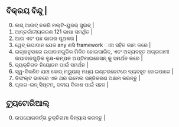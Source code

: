 ## ବିକ୍ରୟ ବିନ୍ଦୁ |

0. ଲଗ୍ ଆଉଟ୍ ନକରି ମଲ୍ଟି-ୟୁଜର୍ ସୁଇଚ୍ |
1. ଆନ୍ତର୍ଜାତୀୟକରଣ 121 ଭାଷା ସମର୍ଥିତ |
2. ଆଗ ଏବଂ ପଛ ଭାଗର ପୃଥକତା |
3. ୱେବ୍ ଉପାଦାନ ଯେକ any ଣସି framework ାଞ୍ଚା ସହିତ କାମ କରେ |
4. ଇଚ୍ଛାନୁସାରେ ଉପାଦାନଗୁଡିକ ମିଳିତ ହୋଇପାରିବ, ଏବଂ ଅବ୍ୟବହୃତ ଅଗ୍ରଗାମୀ ଉପାଦାନଗୁଡ଼ିକ ବୃକ୍ଷ-କମ୍ପନ ଅପ୍ଟିମାଇଜେସନ୍ କୁ ସମର୍ଥନ କରେ |
5. ବ୍ୟକ୍ତିଗତ ନିୟୋଜନ ପାଇଁ ସମର୍ଥନ |
6. ସ୍ୱ-ବିକଶିତ ଯାଞ୍ଚ କୋଡ୍ ମଡ୍ୟୁଲ୍ ମଧ୍ୟ ଇଣ୍ଟରନେଟରେ ବ୍ୟବହୃତ ହୋଇପାରେ |
7. ଡିଫଲ୍ଟ ଭାବରେ ଏକ ଥର ଇମେଲ ପଞ୍ଜିକରଣ ଅକ୍ଷମ କରନ୍ତୁ |
8. ପ୍ଲଗ-ଇନ୍ ସିଷ୍ଟମ୍, ଦଳୀୟ ବିକାଶ ପାଇଁ ସହଜ |

## ଟ୍ୟୁଟୋରିଆଲ୍

0. ଉପଯୋଗକର୍ତ୍ତା ଚୁକ୍ତିନାମା ବିନ୍ୟାସ କରନ୍ତୁ |